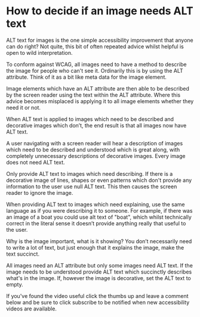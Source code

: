 # How to decide if an image needs ALT text

ALT text for images is the one simple accessibility improvement that anyone can do right? Not quite, this bit of often repeated advice whilst helpful is open to wild interpretation.

To conform against WCAG, all images need to have a method to describe the image for people who can't see it. Ordinarily this is by using the ALT attribute. Think of it as a bit like meta data for the image element.

Image elements which have an ALT attribute are then able to be described by the screen reader using the text within the ALT attribute. Where this advice becomes misplaced is applying it to all image elements whether they need it or not. 

When ALT text is applied to images which need to be described and decorative images which don’t, the end result is that all images now have ALT text.

A user navigating with a screen reader will hear a description of images which need to be described and understood which is great along, with completely unnecessary descriptions of decorative images. Every image does not need ALT text.

Only provide ALT text to images which need describing. If there is a decorative image of lines, shapes or even patterns which don't provide any information to the user use null ALT text. This then causes the screen reader to ignore the image.

When providing ALT text to images which need explaining, use the same language as if you were describing it to someone. For example, if there was an image of a boat you could use alt text of "boat", which whilst technically correct in the literal sense it doesn’t provide anything really that useful to the user. 

Why is the image important, what is it showing? You don’t necessarily need to write a lot of text, but just enough that it explains the image, make the text succinct.

All images need an ALT attribute but only some images need ALT text. If the image needs to be understood provide ALT text which succinctly describes what's in the image. If, however the image is decorative, set the ALT text to empty.

If you've found the video useful click the thumbs up and leave a comment below and be sure to click subscribe to be notified when new accessibility videos are available.
